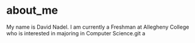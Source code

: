 # about_me
My name is David Nadel. I am currently a Freshman at Allegheny College who is interested in majoring in Computer Science.git a

